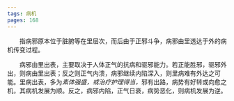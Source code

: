 ```yaml
---
tags: 病机
pages: 168
---
```

&emsp;&emsp;指病邪原本位于脏腑等在里层次，而后由于正邪斗争，病邪由里透达于外的病机传变过程。

&emsp;&emsp;病邪由里出表，主要取决于人体正气的抗病和驱邪能力。若正能胜邪，驱邪外出，则病由里出表；反之则正气内溃，病邪继续内陷深入，则里病难有外达之可能。里病出表，多为<dfn>素体强盛，或治疗护理得当，</dfn>邪有出路，病势有好转或向愈之机，其病机发展为顺。反之，病邪内陷，正气日衰，病势恶化，则病机发展为逆。